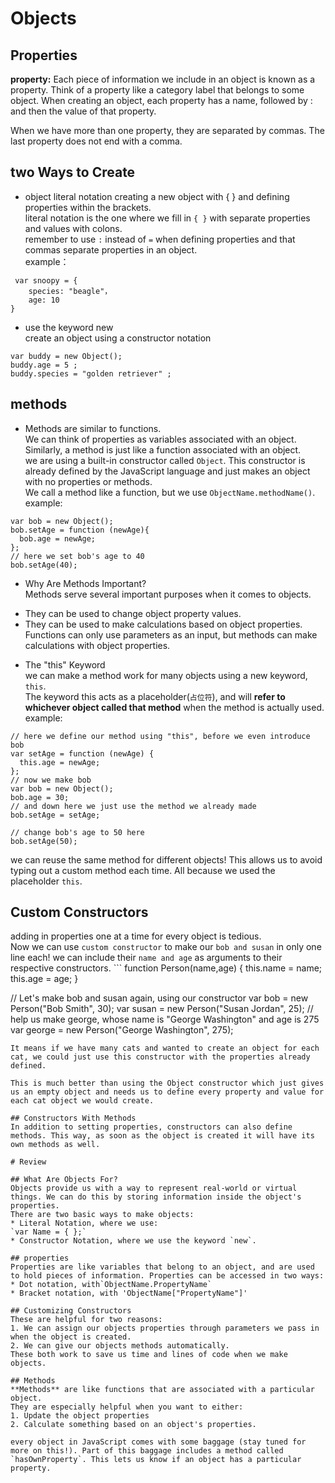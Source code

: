 # Objects

## Properties   
**property:** Each piece of information we include in an object is known as a property. Think of a property like a category label that belongs to some object. When creating an object, each property has a name, followed by : and then the value of that property.

When we have more than one property, they are separated by commas. The last property does not end with a comma.  

## two Ways to Create  
* object literal notation
creating a new object with { } and defining properties within the brackets.   
literal notation is the one where we fill in `{ }` with separate properties and values with colons.   
remember to use `:` instead of `=` when defining properties and that commas separate properties in an object.   
 example：
```
 var snoopy = {
    species: "beagle"，
    age: 10
}
```

* use the keyword new   
create an object using a constructor  notation
```
var buddy = new Object();
buddy.age = 5 ;
buddy.species = "golden retriever" ;
```

## methods
* Methods are similar to functions.    
We can think of properties as variables associated with an object. Similarly, a method is just like a function associated with an object.   
we are using a built-in constructor called `Object`. This constructor is already defined by the JavaScript language and just makes an object with no properties or methods.   
We call a method like a function, but we use `ObjectName.methodName()`.  
example:
```
var bob = new Object();
bob.setAge = function (newAge){
  bob.age = newAge;
};
// here we set bob's age to 40
bob.setAge(40);
```
* Why Are Methods Important?   
Methods serve several important purposes when it comes to objects.

- They can be used to change object property values.   
- They can be used to make calculations based on object properties. Functions can only use parameters as an input, but methods can make calculations with object properties.   

* The "this" Keyword   
 we can make a method work for many objects using a new keyword, `this`.   
The keyword this acts as a placeholder(`占位符`), and will **refer to whichever object called that method** when the method is actually used.
example:
```
// here we define our method using "this", before we even introduce bob
var setAge = function (newAge) {
  this.age = newAge;
};
// now we make bob
var bob = new Object();
bob.age = 30;
// and down here we just use the method we already made
bob.setAge = setAge;

// change bob's age to 50 here
bob.setAge(50);
```
we can reuse the same method for different objects! This allows us to avoid typing out a custom method each time. All because we used the placeholder `this`.  

## Custom Constructors  
adding in properties one at a time for every object is tedious.   
Now we can use `custom constructor` to make our `bob and susan` in only one line each!    we can include their `name and age` as arguments to their respective constructors.   ```
function Person(name,age) {
  this.name = name;
  this.age = age;
}

// Let's make bob and susan again, using our constructor
var bob = new Person("Bob Smith", 30);
var susan = new Person("Susan Jordan", 25);
// help us make george, whose name is "George Washington" and age is 275
var george = new Person("George Washington", 275);
```
It means if we have many cats and wanted to create an object for each cat, we could just use this constructor with the properties already defined.

This is much better than using the Object constructor which just gives us an empty object and needs us to define every property and value for each cat object we would create.   

## Constructors With Methods   
In addition to setting properties, constructors can also define methods. This way, as soon as the object is created it will have its own methods as well.  

# Review

## What Are Objects For?  
Objects provide us with a way to represent real-world or virtual things. We can do this by storing information inside the object's properties.   
There are two basic ways to make objects:  
* Literal Notation, where we use:
`var Name = { };`  
* Constructor Notation, where we use the keyword `new`.

## properties   
Properties are like variables that belong to an object, and are used to hold pieces of information. Properties can be accessed in two ways:  
* Dot notation, with`ObjectName.PropertyName`  
* Bracket notation, with 'ObjectName["PropertyName"]'

## Customizing Constructors  
These are helpful for two reasons:  
1. We can assign our objects properties through parameters we pass in when the object is created.
2. We can give our objects methods automatically.  
These both work to save us time and lines of code when we make objects.

## Methods
**Methods** are like functions that are associated with a particular object.  
They are especially helpful when you want to either:
1. Update the object properties  
2. Calculate something based on an object's properties.

every object in JavaScript comes with some baggage (stay tuned for more on this!). Part of this baggage includes a method called `hasOwnProperty`. This lets us know if an object has a particular property.
